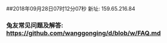 ##2018年09月28日07时12分07秒 新址: 159.65.216.84
### 兔友常见问题及解答: https://github.com/wanggonging/d/blob/w/FAQ.md
